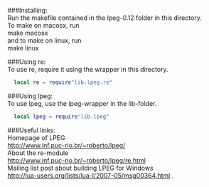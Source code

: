 ###Installing:  
  Run the makefile contained in the lpeg-0.12 folder in this directory.  
  To make on macosx, run  
       make macosx  
  and to make on linux, run  
       make linux  
  
###Using re:  
  To use re, require it using the wrapper in this directory.
  ``` lua
    local re = require"lib.lpeg.re"
  ```  
  
###Using lpeg:  
  To use lpeg, use the lpeg-wrapper in the lib-folder.  
  ``` lua
    local lpeg = require"lib.lpeg"
  ```  
  
###Useful links:  
  Homepage of LPEG  
    http://www.inf.puc-rio.br/~roberto/lpeg/  
  About the re-module  
    http://www.inf.puc-rio.br/~roberto/lpeg/re.html  
  Mailing list post about building LPEG for Windows  
    http://lua-users.org/lists/lua-l/2007-05/msg00364.html  .
